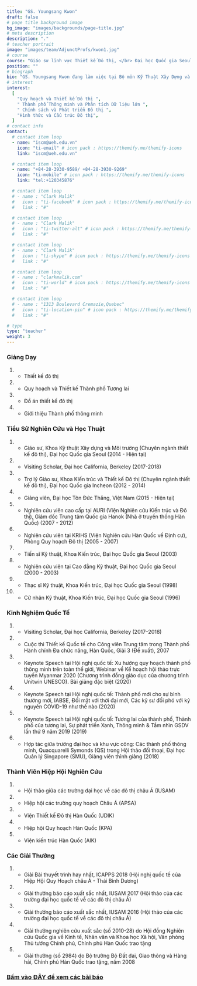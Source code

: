 ```yaml
---
title: "GS. Youngsang Kwon"
draft: false
# page title background image
bg_image: "images/backgrounds/page-title.jpg"
# meta description
description: "."
# teacher portrait
image: "images/team/AdjunctProfs/kwon1.jpg"
# course
course: "Giáo sư lĩnh vực Thiết kế Đô thị, </br> Đại học Quốc gia Seoul, Hàn Quốc"
position: ""
# biograph
bio: "GS. Youngsang Kwon đang làm việc tại Bộ môn Kỹ Thuật Xây Dựng và Môi Trường, Đại học Quốc Gia Seoul."
# interest
interest:
  [
    "Quy hoạch và Thiết kế Đô thị ",
    " Thành phố Thông minh và Phân tích Dữ liệu lớn ",
    " Chính sách và Phát triển Đô thị ",
    "Hình thức và Cấu trúc Đô thị",
  ]
# contact info
contact:
  # contact item loop
  - name: "iscm@ueh.edu.vn"
    icon: "ti-email" # icon pack : https://themify.me/themify-icons
    link: "iscm@ueh.edu.vn"

  # contact item loop
  - name: "+84-28-3930-9589/ +84-28-3930-9269"
    icon: "ti-mobile" # icon pack : https://themify.me/themify-icons
    link: "tel:+120345876"

  # contact item loop
  # - name : "Clark Malik"
  #   icon : "ti-facebook" # icon pack : https://themify.me/themify-icons
  #   link : "#"

  # contact item loop
  # - name : "Clark Malik"
  #   icon : "ti-twitter-alt" # icon pack : https://themify.me/themify-icons
  #   link : "#"

  # contact item loop
  # - name : "Clark Malik"
  #   icon : "ti-skype" # icon pack : https://themify.me/themify-icons
  #   link : "#"

  # contact item loop
  # - name : "clarkmalik.com"
  #   icon : "ti-world" # icon pack : https://themify.me/themify-icons
  #   link : "#"

  # contact item loop
  # - name : "1313 Boulevard Cremazie,Quebec"
  #   icon : "ti-location-pin" # icon pack : https://themify.me/themify-icons
  #   link : "#"

# type
type: "teacher"
weight: 3
---
```


### Giảng Dạy

1. - Thiết kế đô thị
1. - Quy hoạch và Thiết kế Thành phố Tương lai
1. - Đồ án thiết kế đô thị
1. - Giới thiệu Thành phố thông minh

### Tiểu Sử Nghiên Cứu và Học Thuật

1. - Giáo sư, Khoa Kỹ thuật Xây dựng và Môi trường (Chuyên ngành thiết kế đô thị), Đại học Quốc gia Seoul (2014 - Hiện tại)
1. - Visiting Scholar, Đại học California, Berkeley (2017-2018)
1. - Trợ lý Giáo sư, Khoa Kiến trúc và Thiết kế Đô thị (Chuyên ngành thiết kế đô thị), Đại học Quốc gia Incheon (2012 - 2014)
1. - Giảng viên, Đại học Tôn Đức Thắng, Việt Nam (2015 - Hiện tại)
1. - Nghiên cứu viên cao cấp tại AURI (Viện Nghiên cứu Kiến trúc và Đô thị), Giám đốc Trung tâm Quốc gia Hanok (Nhà ở truyền thống Hàn Quốc) (2007 - 2012)
1. - Nghiên cứu viên tại KRIHS (Viện Nghiên cứu Hàn Quốc về Định cư), Phòng Quy hoạch Đô thị (2005 - 2007)
1. - Tiến sĩ Kỹ thuật, Khoa Kiến trúc, Đại học Quốc gia Seoul (2003)
1. - Nghiên cứu viên tại Cao đẳng Kỹ thuật, Đại học Quốc gia Seoul (2000 - 2003)
1. - Thạc sĩ Kỹ thuật, Khoa Kiến trúc, Đại học Quốc gia Seoul (1998)
1. - Cử nhân Kỹ thuật, Khoa Kiến trúc, Đại học Quốc gia Seoul (1996)

### Kinh Nghiệm Quốc Tế

1. - Visiting Scholar, Đại học California, Berkeley (2017–2018)
1. - Cuộc thi Thiết kế Quốc tế cho Công viên Trung tâm trong Thành phố Hành chính Đa chức năng, Hàn Quốc, Giải 3 (Đề xuất), 2007
1. - Keynote Speech tại Hội nghị quốc tế: Xu hướng quy hoạch thành phố thông minh trên toàn thế giới, Webinar về Kế hoạch hội thảo trực tuyến Myanmar 2020 (Chương trình đồng giáo dục của chương trình Unitwin UNESCO). Bài giảng đặc biệt (2020)
1. - Keynote Speech tại Hội nghị quốc tế: Thành phố mới cho sự bình thường mới, IABSE, Đối mặt với thời đại mới, Các kỹ sư đối phó với kỷ nguyên COVID-19 như thế nào (2020)
1. - Keynote Speech tại Hội nghị quốc tế: Tương lai của thành phố, Thành phố của tương lai, Sự phát triển Xanh, Thông minh & Tầm nhìn GSDV lần thứ 9 năm 2019 (2019)
1. - Hợp tác giữa trường đại học và khu vực công: Các thành phố thông minh, Quacquarelli Symonds (QS) trong Hội thảo đối thoại, Đại học Quản lý Singapore (SMU), Giảng viên thỉnh giảng (2018)

### Thành Viên Hiệp Hội Nghiên Cứu

1. - Hội thảo giữa các trường đại học về các đô thị châu Á (IUSAM)
1. - Hiệp hội các trường quy hoạch Châu Á (APSA)
1. - Viện Thiết kế Đô thị Hàn Quốc (UDIK)
1. - Hiệp hội Quy hoạch Hàn Quốc (KPA)
1. - Viện kiến trúc Hàn Quốc (AIK)

### Các Giải Thưởng

1. - Giải Bài thuyết trình hay nhất, ICAPPS 2018 (Hội nghị quốc tế của Hiệp Hội Quy Hoạch châu Á - Thái Bình Dương)
1. - Giải thưởng báo cáo xuất sắc nhất, IUSAM 2017 (Hội thảo của các trường đại học quốc tế về các đô thị châu Á)
1. - Giải thưởng báo cáo xuất sắc nhất, IUSAM 2016 (Hội thảo của các trường đại học quốc tế về các đô thị châu Á)
1. - Giải thưởng nghiên cứu xuất sắc (số 2010-28) do Hội đồng Nghiên cứu Quốc gia về Kinh tế, Nhân văn và Khoa học Xã hội, Văn phòng Thủ tướng Chính phủ, Chính phủ Hàn Quốc trao tặng
1. - Giải thưởng (số 2984) do Bộ trưởng Bộ Đất đai, Giao thông và Hàng hải, Chính phủ Hàn Quốc trao tặng, năm 2008

### [Bấm vào ĐÂY để xem các bài báo](https://scholar.google.com.sg/citations?user=ObmB2egAAAAJ&hl=en)
